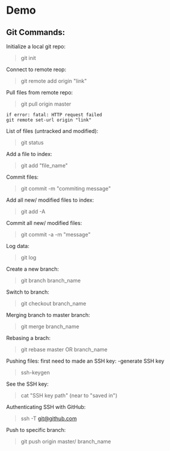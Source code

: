 # Demo
## Git Commands:

Initialize a local git repo:
> git init

Connect to remote reop:
> git remote add origin "link"

Pull files from remote repo:
> git pull origin master

	if error: fatal: HTTP request failed
	git remote set-url origin "link"

List of files (untracked and modified):
> git status

Add a file to index:
> git add "file_name"

Commit files:
> git commit -m "commiting message"

Add all new/ modified files to index:
> git add -A

Commit all new/ modified files:
> git commit -a -m "message"

Log data:
> git log

Create a new branch:
> git branch branch_name

Switch to branch:
> git checkout branch_name

Merging branch to master branch:
> git merge branch_name

Rebasing a brach:
> git rebase master OR branch_name

Pushing files: first need to made an SSH key:
-generate SSH key
> ssh-keygen

See the SSH key:
> cat "SSH key path" (near to "saved in")

Authenticating SSH with GitHub:
> ssh -T git@github.com

Push to specific branch:
> git push origin master/ branch_name





